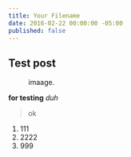 ```yaml
---
title: Your Filename
date: 2016-02-22 00:00:00 -05:00
published: false
---
```


## Test post


<figure class="yyy">
	<a href="http://www.roadtovr.com/wp-content/uploads/2016/01/htc-vive-pre-system.jpg"><img src="http://www.roadtovr.com/wp-content/uploads/2016/01/htc-vive-pre-system.jpg" alt=""></a>
	<figcaption>imaage.</figcaption>
</figure>

**for testing**
_duh_

> ok

1. 111
2. 2222
3. 999
